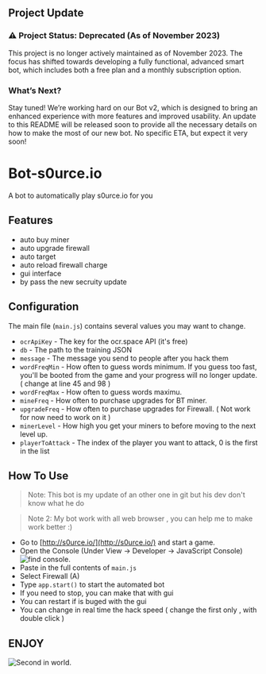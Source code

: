 ## Project Update

### ⚠️ Project Status: Deprecated (As of November 2023)

This project is no longer actively maintained as of November 2023. The focus has shifted towards developing a fully functional, advanced smart bot, which includes both a free plan and a monthly subscription option.

### What’s Next?

Stay tuned! We’re working hard on our Bot v2, which is designed to bring an enhanced experience with more features and improved usability. An update to this README will be released soon to provide all the necessary details on how to make the most of our new bot. No specific ETA, but expect it very soon!












# Bot-s0urce.io
A bot to automatically play s0urce.io for you

## Features
- auto buy miner
- auto upgrade firewall
- auto target 
- auto reload firewall charge
- gui interface
- by pass the new secruity update

## Configuration

The main file (`main.js`) contains several values you may want to change.

* `ocrApiKey` - The key for the ocr.space API (it's free)
* `db` - The path to the training JSON 
* `message` - The message you send to people after you hack them
* `wordFreqMin` - How often to guess words minimum.  If you guess too fast, you'll be booted from the game and your progress will no longer update. ( change at line 45 and 98 )
* `wordFreqMax` - How often to guess words maximu.
* `mineFreq` - How often to purchase upgrades for BT miner.
* `upgradeFreq` - How often to purchase upgrades for Firewall. ( Not work for now need to work on it )
* `minerLevel` - How high you get your miners to before moving to the next level up.
* `playerToAttack` - The index of the player you want to attack, 0 is the first in the list

## How To Use

> Note: This bot is my update of an other one in git but his dev don't know what he do

> Note 2: My bot work with all web browser , you can help me to make work better :)

* Go to [http://s0urce.io/](http://s0urce.io/) and start a game.
* Open the Console (Under View -> Developer -> JavaScript Console) ![find console.](pr.PNG)
* Paste in the full contents of `main.js`
* Select Firewall (A)
* Type `app.start()` to start the automated bot
* If you need to stop, you can make that with gui
* You can restart if is buged with the gui
* You can change in real time the hack speed ( change the first only , with double click )

## ENJOY

![Second in world.](2.PNG)
